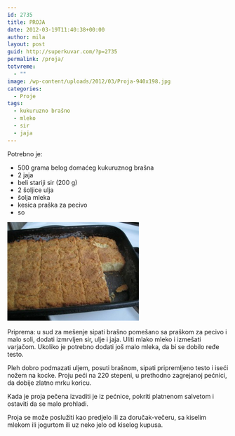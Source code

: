 ```yaml
---
id: 2735
title: PROJA
date: 2012-03-19T11:40:38+00:00
author: mila
layout: post
guid: http://superkuvar.com/?p=2735
permalink: /proja/
totvreme:
  - ""
image: /wp-content/uploads/2012/03/Proja-940x198.jpg
categories:
  - Proje
tags:
  - kukuruzno brašno
  - mleko
  - sir
  - jaja
---
```

Potrebno je:

  * 500 grama belog domaćeg kukuruznog brašna
  * 2 jaja
  * beli stariji sir (200 g)
  * 2 šoljice ulja
  * šolja mleka
  * kesica praška za pecivo
  * so

<img class="alignnone size-medium wp-image-2736" title="Proja" src="/wp-content/uploads/2012/03/Proja-300x225.jpg" alt="" width="300" height="225" /> 

Priprema: u sud za mešenje sipati brašno pomešano sa praškom za pecivo i malo soli, dodati izmrvljen sir, ulje i jaja. Uliti mlako mleko i izmešati varjačom. Ukoliko je potrebno dodati još malo mleka, da bi se dobilo ređe testo.

Pleh dobro podmazati uljem, posuti brašnom, sipati pripremljeno testo i iseći nožem na kocke. Proju peći na 220 stepeni, u prethodno zagrejanoj pećnici, da dobije zlatno mrku koricu.

Kada je proja pečena izvaditi je iz pećnice, pokriti platnenom salvetom i ostaviti da se malo prohladi.

Proja se može poslužiti kao predjelo ili za doručak-večeru, sa kiselim mlekom ili jogurtom ili uz neko jelo od kiselog kupusa.